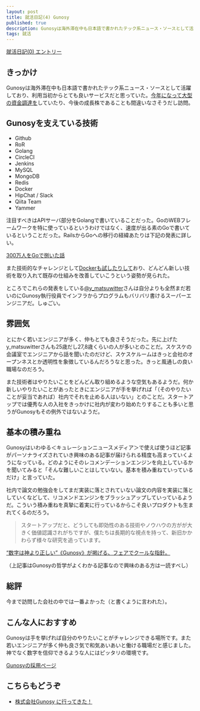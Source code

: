 ```yaml
---
layout: post
title: 就活日記(4) Gunosy
published: true
description: Gunosyは海外滞在中も日本語で書かれたテック系ニュース・ソースとして活躍しており、利用当初からとても良いサービスだと思っていた。今年になって大型の資金調達をしていたり、今後の成長株であることも間違いなさそうだし訪問。
tags: 就活
---
```


[就活日記(0) エントリー](/job-hunting-0/)

きっかけ
---
Gunosyは海外滞在中も日本語で書かれたテック系ニュース・ソースとして活躍しており、利用当初からとても良いサービスだと思っていた。[今年になって大型の資金調達を](http://jp.techcrunch.com/2014/06/23/jp20140623gunosy/)していたり、今後の成長株であることも間違いなさそうだし訪問。

Gunosyを支えている技術
-----
* Github
* RoR
* Golang
* CircleCI
* Jenkins
* MySQL
* MongoDB
* Redis
* Docker
* HipChat / Slack
* Qiita Team
* Yammer

注目すべきはAPIサーバ部分をGolangで書いていることだった。GoのWEBフレームワークを特に使っているというわけではなく、速度が出る素のGoで書いているということだった。RailsからGoへの移行の経緯あたりは下記の発表に詳しい。

[300万人をGoで捌いた話](https://speakerdeck.com/ymatsuwitter/katutedockergaita)

また技術的なチャレンジとして[Dockerも試したりして](https://speakerdeck.com/ymatsuwitter/katutedockergaita)おり、どんどん新しい技術を取り入れて既存の仕組みを改善していこうという姿勢が見られた。

ところでこれらの発表をしている[@y_matsuwitter](https://twitter.com/y_matsuwitter)さんは自分よりも全然まだ若いのにGunosy執行役員でインフラからプログラムもバリバリ書けるスーパーエンジニアだ。しゅごい。

雰囲気
----
とにかく若いエンジニアが多く、仲もとても良さそうだった。先に上げたy_matsuwitterさんも25歳だし27,8歳くらいの人が多いとのことだ。スケスケの会議室でエンジニアから話を聞いたのだけど、スケスケルームはきっと会社のオープンネスとか透明性を象徴しているんだろうなと思った。きっと風通しの良い職場なのだろう。

また技術者はやりたいことをどんどん取り組めるような空気もあるようだ。何か新しいやりたいことがあったときにエンジニアが手を挙げれば「（そのやりたいことが妥当であれば）社内でそれを止める人はいない」とのことだ。スタートアップでは優秀な人の入社をきっかけに社内が変わり始めたりすることも多いと思うがGunosyもその例外ではないようだ。

基本の積み重ね
----
Gunosyはいわゆる＜キュレーションニュースメディア＞で使えば使うほど記事がパーソナライズされていき興味のある記事が届けられる精度も高まっていくようになっている。どのようにそのレコメンデーションエンジンを向上しているかを聞いてみると「そんな難しいことはしていない。基本を積み重ねていっているだけ」と言っていた。

社内で論文の勉強会をしてまだ実装に落とされていない論文の内容を実装に落としていくなどして、リコメンドエンジンをブラッシュアップしていっているようだ。こういう積み重ねを真摯に着実に行っているからこそ良いプロダクトも生まれてくるのだろう。

> スタートアップだと、どうしても即効性のある技術やノウハウの方がが大きく価値認識されがちですが、僕たちは長期的な視点を持って、新旧かかわらず様々な研究を追っています。

[“数字は神より正しい”《Gunosy》が掲げる、フェアでクールな指針。](http://careerhack.en-japan.com/report/detail/283)

（上記事はGunosyの哲学がよくわかる記事なので興味のある方は一読すべし）

総評
----
今まで訪問した会社の中では一番よかった（と書くように言われた）。

こんな人におすすめ
-----
Gunosyは手を挙げれば自分のやりたいことがチャレンジできる場所です。また若いエンジニアが多く仲も良さ気で和気あいあいと働ける職場だと感じました。神でなく数字を信仰できるような人にはピッタリの環境です。

[Gunosyの採用ページ](https://www.wantedly.com/companies/gunosy)

こちらもどうぞ
-----
* [株式会社Gunosy に行ってきた！](http://blog.kushii.net/archives/1876150.html)
